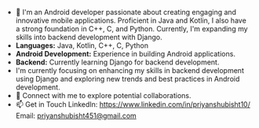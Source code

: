 - 👋 I'm an Android developer passionate about creating engaging and innovative mobile applications. Proficient in Java and Kotlin, I also have a strong foundation in C++, C, and Python. Currently, I'm expanding my skills into backend development with Django.
- **Languages:** Java, Kotlin, C++, C, Python
- **Android Development:** Experience in building Android applications.
- **Backend:** Currently learning Django for backend development.
- I'm currently focusing on enhancing my skills in backend development using Django and exploring new trends and best practices in Android development.
- 👀 Connect with me to explore potential collaborations.
- 📫 Get in Touch
  LinkedIn: https://www.linkedin.com/in/priyanshubisht10/
  Email: priyanshubisht451@gmail.com


